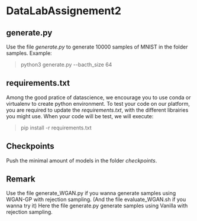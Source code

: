 # DataLabAssignement2

## generate.py
Use the file *generate.py* to generate 10000 samples of MNIST in the folder samples. 
Example:
  > python3 generate.py --bacth_size 64

## requirements.txt
Among the good pratice of datascience, we encourage you to use conda or virtualenv to create python environment. 
To test your code on our platform, you are required to update the *requirements.txt*, with the different librairies you might use. 
When your code will be test, we will execute: 
  > pip install -r requirements.txt


## Checkpoints
Push the minimal amount of models in the folder *checkpoints*.

## Remark 

Use the file generate_WGAN.py if you wanna generate samples using WGAN-GP with rejection sampling. (And the file evaluate_WGAN.sh if you wanna try it)
Here the file generate.py generate samples using Vanilla with rejection sampling.